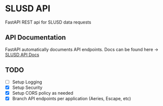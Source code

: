 # SLUSD API

FastAPI REST api for SLUSD data requests

## API Documentation

FastAPI automatically documents API endpoints. Docs can be found here -> [SLUSD API Docs](http://10.100.4.96:8000/docs)

## TODO
- [ ] Setup Logging
- [X] Setup Security
- [X] Setup CORS policy as needed
- [X] Branch API endpoints per application (Aeries, Escape, etc)
